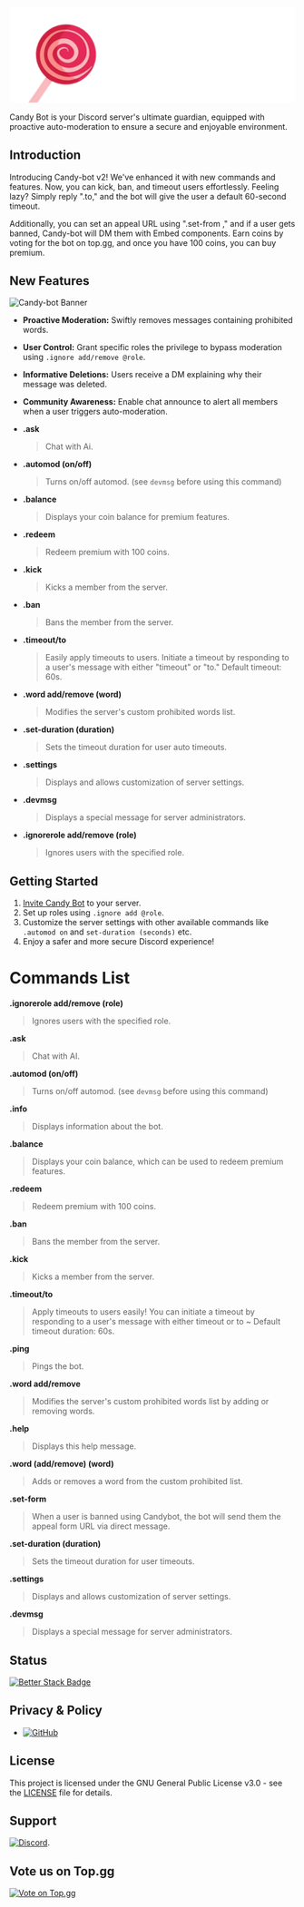 ![Candy-bot Banner](banner.png)

Candy Bot is your Discord server's ultimate guardian, equipped with proactive auto-moderation to ensure a secure and enjoyable environment.

## Introduction

Introducing Candy-bot v2! We've enhanced it with new commands and features. Now, you can kick, ban, and timeout users effortlessly. Feeling lazy? Simply reply ".to," and the bot will give the user a default 60-second timeout.

Additionally, you can set an appeal URL using ".set-from <url>," and if a user gets banned, Candy-bot will DM them with Embed components. Earn coins by voting for the bot on top.gg, and once you have 100 coins, you can buy premium.

## New Features
![Candy-bot Banner](ask.gif)
- **Proactive Moderation:** Swiftly removes messages containing prohibited words.
- **User Control:** Grant specific roles the privilege to bypass moderation using `.ignore add/remove @role`.
- **Informative Deletions:** Users receive a DM explaining why their message was deleted.
- **Community Awareness:** Enable chat announce to alert all members when a user triggers auto-moderation.

- **.ask**
  > Chat with Ai.
  > 
- **.automod (on/off)**
  > Turns on/off automod. (see `devmsg` before using this command)

- **.balance**
  > Displays your coin balance for premium features.

- **.redeem**
  > Redeem premium with 100 coins.

- **.kick**
  > Kicks a member from the server.

- **.ban**
  > Bans the member from the server.

- **.timeout/to**
  > Easily apply timeouts to users. Initiate a timeout by responding to a user's message with either "timeout" or "to." Default timeout: 60s.

- **.word add/remove (word)**
  > Modifies the server's custom prohibited words list.

- **.set-duration (duration)**
  > Sets the timeout duration for user auto timeouts.

- **.settings**
  > Displays and allows customization of server settings.

- **.devmsg**
  > Displays a special message for server administrators.

- **.ignorerole add/remove (role)**
  > Ignores users with the specified role.


## Getting Started

1. [Invite Candy Bot](https://discord.com/oauth2/authorize/?permissions=-200803074&scope=bot&client_id=1120526687373889536) to your server.
2. Set up roles using `.ignore add @role`.
3. Customize the server settings with other available commands like `.automod on` and `set-duration (seconds)` etc.
4. Enjoy a safer and more secure Discord experience!

# Commands List

**.ignorerole add/remove (role)**
> Ignores users with the specified role.

**.ask**
> Chat with AI.

**.automod (on/off)**
> Turns on/off automod. (see `devmsg` before using this command)

**.info**
> Displays information about the bot.

**.balance**
> Displays your coin balance, which can be used to redeem premium features.

**.redeem**
> Redeem premium with 100 coins.

**.ban**
> Bans the member from the server.

**.kick**
> Kicks a member from the server.

**.timeout/to**
> Apply timeouts to users easily! You can initiate a timeout by responding to a user's message with either timeout or to ~ Default timeout duration: 60s.

**.ping**
> Pings the bot.

**.word add/remove**
> Modifies the server's custom prohibited words list by adding or removing words.

**.help**
> Displays this help message.

**.word (add/remove) (word)**
> Adds or removes a word from the custom prohibited list.

**.set-form**
> When a user is banned using Candybot, the bot will send them the appeal form URL via direct message.

**.set-duration (duration)**
> Sets the timeout duration for user timeouts.

**.settings**
> Displays and allows customization of server settings.

**.devmsg**
> Displays a special message for server administrators.

## Status
[![Better Stack Badge](https://uptime.betterstack.com/status-badges/v1/monitor/108jx.svg)](https://uptime.betterstack.com/?utm_source=status_badge)

## Privacy & Policy

- [![GitHub](https://img.shields.io/badge/GitHub-View%20File-blue?style=flat-square&logo=github)](https://github.com/ognexy/Candy-bot/blob/main/privacy%26policy.md)

## License

This project is licensed under the GNU General Public License v3.0 - see the [LICENSE](LICENSE) file for details.

## Support

[![Discord](https://img.shields.io/discord/1120511503938891941?label=Discord&logo=discord&style=flat-square)](https://discord.com/invite/qB2NVgC8jy).

## Vote us on Top.gg

[![Vote on Top.gg](https://top.gg/api/widget/1120526687373889536.svg)](https://top.gg/bot/1120526687373889536)
